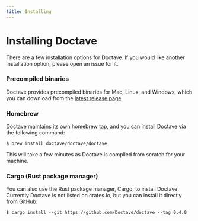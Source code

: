 ```yaml
---
title: Installing
---
```


Installing Doctave
==================

There are a few installation options for Doctave. If you would like another installation option,
please open an issue for it.

### Precompiled binaries

Doctave provides precompiled binaries for Mac, Linux, and Windows, which you can download from the
[latest release page](https://github.com/Doctave/doctave/releases/latest).

### Homebrew

Doctave maintains its own [homebrew tap](https://github.com/Doctave/homebrew-doctave), and you can
install Doctave via the following command:

```
$ brew install doctave/doctave/doctave
```
This will take a few minutes as Doctave is compiled from scratch for your machine.
### Cargo (Rust package manager)

You can also use the Rust package manager, Cargo, to install Doctave. Currently Doctave is not
listed on crates.io, but you can install it directly from GitHub:

```
$ cargo install --git https://github.com/Doctave/doctave --tag 0.4.0
```
